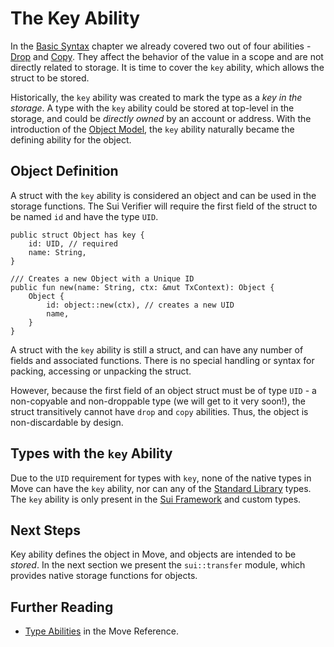 # The Key Ability

In the [Basic Syntax](./../move-basics) chapter we already covered two out of four abilities -
[Drop](./../move-basics/drop-ability) and [Copy](./../move-basics/copy-ability). They affect the
behavior of the value in a scope and are not directly related to storage. It is time to cover the
`key` ability, which allows the struct to be stored.

Historically, the `key` ability was created to mark the type as a _key in the storage_. A type with
the `key` ability could be stored at top-level in the storage, and could be _directly owned_ by an
account or address. With the introduction of the [Object Model](./../object), the `key` ability
naturally became the defining ability for the object.

<!-- TODO: What is Sui Verifier - link, later -->

## Object Definition

A struct with the `key` ability is considered an object and can be used in the storage functions.
The Sui Verifier will require the first field of the struct to be named `id` and have the type
`UID`.

```move
public struct Object has key {
    id: UID, // required
    name: String,
}

/// Creates a new Object with a Unique ID
public fun new(name: String, ctx: &mut TxContext): Object {
    Object {
        id: object::new(ctx), // creates a new UID
        name,
    }
}
```

A struct with the `key` ability is still a struct, and can have any number of fields and associated
functions. There is no special handling or syntax for packing, accessing or unpacking the struct.

However, because the first field of an object struct must be of type `UID` - a non-copyable and
non-droppable type (we will get to it very soon!), the struct transitively cannot have `drop` and
`copy` abilities. Thus, the object is non-discardable by design.

<!-- ## Asset Definition

In the context of the [Object Model](./../object/digital-assets), an object with the `key` ability can be considered an asset. It is non-discardable, unique, and can be *owned*.
 -->

## Types with the `key` Ability

Due to the `UID` requirement for types with `key`, none of the native types in Move can have the
`key` ability, nor can any of the [Standard Library](./../move-basics/standard-library) types. The
`key` ability is only present in the [Sui Framework](./../programmability/sui-framework) and custom
types.

## Next Steps

Key ability defines the object in Move, and objects are intended to be _stored_. In the next section
we present the `sui::transfer` module, which provides native storage functions for objects.

## Further Reading

- [Type Abilities](./../../reference/abilities) in the Move Reference.
